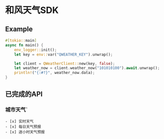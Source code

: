 # 和风天气SDK

## Example

```rust
#[tokio::main]
async fn main() {
    env_logger::init();
    let key = env::var("QWEATHER_KEY").unwrap();

    let client = QWeatherClient::new(key, false);
    let weather_now = client.weather_now("101010100").await.unwrap();
    println!("{:#?}", weather_now.data);
}
```

## 已完成的API

### 城市天气`
    - [x] 实时天气
    - [x] 每日天气预报
    - [x] 逐小时天气预报